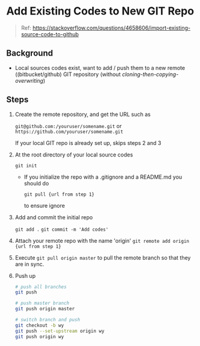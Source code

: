 # Add Existing Codes to New GIT Repo

> Ref: https://stackoverflow.com/questions/4658606/import-existing-source-code-to-github

## Background

- Local sources codes exist,  want to add / push them to a new remote ((bitbucket/github) GIT repository (without *cloning-then-copying-overwriting*)


## Steps

1. Create the remote repository, and get the URL such as

    `git@github.com:/youruser/somename.git`
    or 
    `https://github.com/youruser/somename.git`

    If your local GIT repo is already set up, skips steps 2 and 3

2. At the root directory of your local source codes
    
    `git init`

    - If you initialize the repo with a .gitignore and a README.md you should do 

        `git pull {url from step 1}`

        to ensure ignore

3. Add and commit the initial repo

    `git add .` 
    `git commit -m 'Add codes'`

4. Attach your remote repo with the name 'origin'
    `git remote add origin {url from step 1}`

5. Execute 
    `git pull origin master`
    to pull the remote branch so that they are in sync.

6. Push up 
    ```bash
    # push all branches
    git push  

    # push master branch
    git push origin master  

    # switch branch and push
    git checkout -b wy
    git push --set-upstream origin wy 
    git push origin wy
    ```